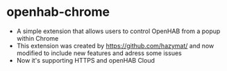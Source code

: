 # openhab-chrome
- A simple extension that allows users to control OpenHAB from a popup within Chrome
- This extension was created by https://github.com/hazymat/ and now modified to include new features and adress some issues
- Now it's supporting HTTPS and openHAB Cloud
